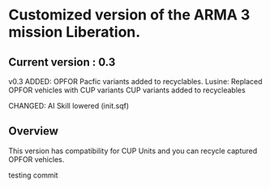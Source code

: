 # Customized version of the ARMA 3 mission Liberation.

## Current version : 0.3
v0.3
ADDED:
OPFOR Pacfic variants added to recyclables.
Lusine: Replaced OPFOR vehicles with CUP variants
CUP variants added to recycleables

CHANGED:
AI Skill lowered (init.sqf)

## Overview

This version has compatibility for CUP Units and you can recycle captured OPFOR vehicles.

testing commit


